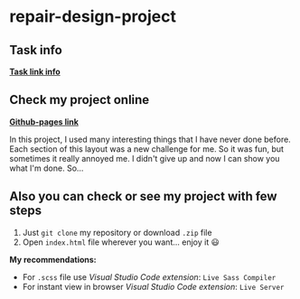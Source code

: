 # repair-design-project

## Task info

**[Task link info](https://github.com/rolling-scopes-school/tasks/blob/master/tasks/markups/level-3/repair-design-project/repair-design-project-en.md "https://github.com/rolling-scopes-school/tasks/blob/master/tasks/markups/level-3/repair-design-project/repair-design-project-en.md")**

## Check my project online

**[Github-pages link](https://viktarrudzenia.github.io/repair-design-project/ "https://viktarrudzenia.github.io/repair-design-project/")**

In this project, I used many interesting things that I have never done before. Each section of this layout was a new challenge for me. So it was fun, but sometimes it really annoyed me. I didn't give up and now I can show you what I'm done. So...

## Also you can check or see my project with few steps

1. Just ```git clone``` my repository or download ```.zip``` file
2. Open ```index.html``` file wherever you want... enjoy it 😃

**My recommendations:**

- For ```.scss``` file use *Visual Studio Code extension*: ```Live Sass Compiler```
- For instant view in browser *Visual Studio Code extension*: ```Live Server```
